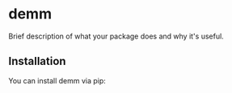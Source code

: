 # demm

Brief description of what your package does and why it's useful.

## Installation

You can install demm via pip:

